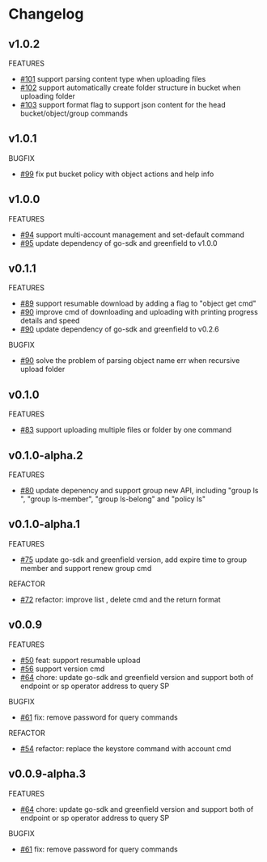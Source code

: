 # Changelog

## v1.0.2
FEATURES
* [#101](https://github.com/bnb-chain/greenfield-cmd/pull/101) support parsing content type when uploading files
* [#102](https://github.com/bnb-chain/greenfield-cmd/pull/102) support automatically create folder structure in bucket when uploading folder
* [#103](https://github.com/bnb-chain/greenfield-cmd/pull/103) support format flag to support json content for the head bucket/object/group commands

## v1.0.1
BUGFIX
* [#99](https://github.com/bnb-chain/greenfield-cmd/pull/99) fix put bucket policy with object actions and help info

## v1.0.0
FEATURES
* [#94](https://github.com/bnb-chain/greenfield-cmd/pull/94) support multi-account management and set-default command
* [#95](https://github.com/bnb-chain/greenfield-cmd/pull/95) update dependency of go-sdk and greenfield to v1.0.0

## v0.1.1
FEATURES
* [#89](https://github.com/bnb-chain/greenfield-cmd/pull/89)  support resumable download by adding a flag to "object get cmd"
* [#90](https://github.com/bnb-chain/greenfield-cmd/pull/90)  improve cmd of downloading and uploading with printing progress details and speed
* [#90](https://github.com/bnb-chain/greenfield-cmd/pull/92)  update dependency of go-sdk and greenfield to v0.2.6

BUGFIX
* [#90](https://github.com/bnb-chain/greenfield-cmd/pull/90)  solve the problem of parsing object name err when recursive upload folder

## v0.1.0

FEATURES
* [#83](https://github.com/bnb-chain/greenfield-cmd/pull/83)  support uploading multiple files or folder by one command 

## v0.1.0-alpha.2

FEATURES
* [#80](https://github.com/bnb-chain/greenfield-cmd/pull/80) update depenency and support group new API, including "group ls ", "group ls-member", "group ls-belong" and "policy ls"

## v0.1.0-alpha.1

FEATURES
* [#75](https://github.com/bnb-chain/greenfield-cmd/pull/75)  update go-sdk and greenfield version, add expire time to group member and support renew group cmd

REFACTOR
* [#72](https://github.com/bnb-chain/greenfield-cmd/pull/72)  refactor: improve list , delete cmd and the return format

## v0.0.9

FEATURES
* [#50](https://github.com/bnb-chain/greenfield-cmd/pull/50) feat: support resumable upload
* [#56](https://github.com/bnb-chain/greenfield-cmd/pull/56) support version cmd
* [#64](https://github.com/bnb-chain/greenfield-cmd/pull/64) chore: update go-sdk and greenfield version and support both of endpoint or sp operator address to query SP

BUGFIX
* [#61](https://github.com/bnb-chain/greenfield-cmd/pull/61)  fix: remove password for query commands

REFACTOR
* [#54](https://github.com/bnb-chain/greenfield-cmd/pull/54)  refactor: replace the keystore command with account cmd

## v0.0.9-alpha.3

FEATURES
* [#64](https://github.com/bnb-chain/greenfield-cmd/pull/64) chore: update go-sdk and greenfield version and support both of endpoint or sp operator address to query SP 

BUGFIX
* [#61](https://github.com/bnb-chain/greenfield-cmd/pull/61)  fix: remove password for query commands
